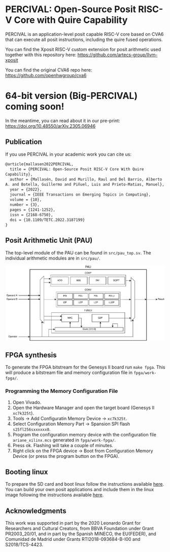 # PERCIVAL: Open-Source Posit RISC-V Core with Quire Capability

PERCIVAL is an application-level posit capable RISC-V core based on CVA6 that can execute all posit instructions, including the quire fused operations.

You can find the Xposit RISC-V custom extension for posit arithmetic used together with this repository here: https://github.com/artecs-group/llvm-xposit

You can find the original CVA6 repo here: https://github.com/openhwgroup/cva6

# 64-bit version (Big-PERCIVAL) coming soon!
In the meantime, you can read about it in our pre-print: https://doi.org/10.48550/arXiv.2305.06946

## Publication

If you use PERCIVAL in your academic work you can cite us:

```
@article{mallasen2022PERCIVAL,
  title = {PERCIVAL: Open-Source Posit RISC-V Core With Quire Capability},
  author = {Mallasén, David and Murillo, Raul and Del Barrio, Alberto A. and Botella, Guillermo and Piñuel, Luis and Prieto-Matias, Manuel},
  year = {2022},
  journal = {IEEE Transactions on Emerging Topics in Computing},
  volume = {10},
  number = {3},
  pages = {1241-1252},
  issn = {2168-6750},
  doi = {10.1109/TETC.2022.3187199}
}
```
## Posit Arithmetic Unit (PAU)

The top-level module of the PAU can be found in `src/pau_top.sv`. The individual arithmetic modules are in `src/pau/`.

![](docs/_static/pau_fused.png)

## FPGA synthesis

To generate the FPGA bitstream for the Genesys II board run `make fpga`. This will produce a bitstream file and memory configuration file in `fpga/work-fpga/`.

### Programming the Memory Configuration File
1. Open Vivado.
2. Open the Hardware Manager and open the target board (Genesys II `xc7k325t`).
3. Tools -> Add Configuratin Memory Device -> `xc7k325t`.
4. Select Configuration Memory Part -> Spansion SPI flash `s25fl256sxxxxxx0`.
5. Program the configuration memory device with the configuration file `ariane_xilinx.mcs` generated in `fpga/work-fpga/`.
6. Press ok. Flashing will take a couple of minutes.
7. Right click on the FPGA device -> Boot from Configuration Memory Device (or press the program button on the FPGA).

## Booting linux

To prepare the SD card and boot linux follow the instructions available [here](https://github.com/openhwgroup/cva6/blob/master/README.md#preparing-the-sd-card).
You can build your own posit applications and include them in the linux image following the instructions available [here](https://github.com/openhwgroup/cva6-sdk).

## Acknowledgments
This work was supported in part by the 2020 Leonardo Grant for Researchers and Cultural Creators, from BBVA Foundation under Grant PR2003_20/01, and in part by the Spanish MINECO, the EU(FEDER), and Comunidad de Madrid under Grants RTI2018-093684-B-I00 and S2018/TCS-4423.
